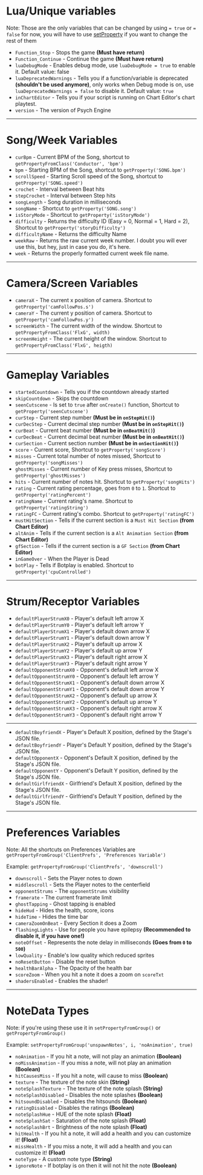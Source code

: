 # Lua/Unique variables

Note: 
Those are the only variables that can be changed by using `= true` or `= false` for now, you will have to use [setProperty](https://github.com/Meme1079/PsychWiki/Lua-Script-API:-Value-Setting-and-Getting-Functions#setpropertyvariablestring-valuedynamic) if you want to change the rest of them

- `Function_Stop` - Stops the game **(Must have return)**
- `Function_Continue` - Continue the game **(Must have return)**
- `luaDebugMode` - Enables debug mode, use `luaDebugMode = true` to enable it. Default value: false
- `luaDeprecatedWarnings` - Tells you if a function/variable is deprecated **(shouldn't be used anymore)**, only works when Debug mode is on, use `luaDeprecatedWarnings = false` to disable it. Default value: `true`
- `inChartEditor` - Tells you if your script is running on Chart Editor's chart playtest.
- `version` - The version of Psych Engine

***

# Song/Week Variables
- `curBpm` - Current BPM of the Song, shortcut to `getPropertyFromClass('Conductor', 'bpm')`
- `bpm` - Starting BPM of the Song, shortcut to `getProperty('SONG.bpm')`
- `scrollSpeed` - Starting Scroll speed of the Song, shortcut to `getProperty('SONG.speed')`
- `crochet` - Interval between Beat hits
- `stepCrochet` - Interval between Step hits
- `songLength` - Song duration in milliseconds
- `songName` - Shortcut to `getProperty('SONG.song')`
- `isStoryMode` - Shortcut to `getProperty('isStoryMode')`
- `difficulty` - Returns the difficulty ID (Easy = 0, Normal = 1, Hard = 2), Shortcut to `getProperty('storyDifficulty')`
- `difficultyName` - Returns the difficulty Name
- `weekRaw` - Returns the raw current week number. I doubt you will ever use this, but hey, just in case you do, it's here.
- `week` - Returns the properly formatted current week file name.

***

# Camera/Screen Variables
- `cameraX` - The current x position of camera. Shortcut to `getProperty('camFollowPos.s')`
- `cameraY` - The current y position of camera. Shortcut to `getProperty('camFollowPos.y')`
- `screenWidth` - The current width of the window. Shortcut to `getPropertyFromClass('FlxG', width)`
- `screenHeight` - The current height of the window. Shortcut to `getPropertyFromClass('FlxG', heigth)`

***

# Gameplay Variables
- `startedCountdown` - Tells you if the countdown already started
- `skipCountdown` - Skips the countdown
- `seenCutscene` - Is set to `true` after `onCreate()` function, Shortcut to `getProperty('seenCutscene')`
- `curStep` - Current step number **(Must be in `onStepHit()`)**
- `curDecStep` - Current decimal step number **(Must be in `onStepHit()`)**
- `curBeat` - Current beat number **(Must be in `onBeatHit()`)**
- `curDecBeat` - Current decimal beat number  **(Must be in `onBeatHit()`)**
- `curSection` - Current section number  **(Must be in `onSectionHit()`)**
- `score` - Current score, Shortcut to `getProperty('songScore')`
- `misses` - Current total number of notes missed, Shortcut to `getProperty('songMisses')`
- `ghostMisses` - Current number of Key press misses, Shortcut to `getProperty('ghostMisses')`
- `hits` - Current number of notes hit. Shortcut to `getProperty('songHits')`
- `rating` - Current rating percentage, goes from `0` to `1`. Shortcut to `getProperty('ratingPercent')`
- `ratingName` - Current rating's name. Shortcut to `getProperty('ratingString')`
- `ratingFC` - Current rating's combo. Shortcut to `getProperty('ratingFC')`
- `mustHitSection` - Tells if the current section is a `Must Hit Section` **(from Chart Editor)**
- `altAnim` - Tells if the current section is a `Alt Animation Section` **(from Chart Editor)**
- `gfSection` - Tells if the current section is a `GF Section` **(from Chart Editor)**
- `inGameOver` - When the Player is Dead
- `botPlay` - Tells if Botplay is enabled. Shortcut to `getProperty('cpuControlled')`

***

# Strum/Receptor Variables
- `defaultPlayerStrumX0` - Player's default left arrow X
- `defaultPlayerStrumY0` - Player's default left arrow Y
- `defaultPlayerStrumX1` - Player's default down arrow X
- `defaultPlayerStrumY1` - Player's default down arrow Y
- `defaultPlayerStrumX2` - Player's default up arrow X
- `defaultPlayerStrumY2` - Player's default up arrow Y
- `defaultPlayerStrumX3` - Player's default right arrow X
- `defaultPlayerStrumY3` - Player's default right arrow Y
- `defaultOpponentStrumX0` - Opponent's default left arrow X
- `defaultOpponentStrumY0` - Opponent's default left arrow Y
- `defaultOpponentStrumX1` - Opponent's default down arrow X
- `defaultOpponentStrumY1` - Opponent's default down arrow Y
- `defaultOpponentStrumX2` - Opponent's default up arrow X
- `defaultOpponentStrumY2` - Opponent's default up arrow Y
- `defaultOpponentStrumX3` - Opponent's default right arrow X
- `defaultOpponentStrumY3` - Opponent's default right arrow Y

***

- `defaultBoyfriendX` - Player's Default X position, defined by the Stage's JSON file.
- `defaultBoyfriendY` - Player's Default Y position, defined by the Stage's JSON file.
- `defaultOpponentX` - Opponent's Default X position, defined by the Stage's JSON file.
- `defaultOpponentY` - Opponent's Default Y position, defined by the Stage's JSON file.
- `defaultGirlfriendX` - Girlfriend's Default X position, defined by the Stage's JSON file.
- `defaultGirlfriendY` - Girlfriend's Default Y position, defined by the Stage's JSON file.

***

# Preferences Variables

Note: All the shortcuts on Preferences Variables are `getPropertyFromGroup('ClientPrefs', 'Preferences Variable')`

Example: `getPropertyFromGroup('ClientPrefs', 'downscroll')`

- `downscroll` - Sets the Player notes to down 
- `middlescroll` - Sets the Player notes to the centerfield 
- `opponentStrums` - The `opponentStrums` visibility  
- `framerate` - The current framerate limit 
- `ghostTapping` - Ghost tapping is enabled 
- `hideHud` - Hides the health, score, icons
- `hideTime` - Hides the time bar
- `cameraZoomOnBeat` - Every Section it does a Zoom 
- `flashingLights` - Use for people you have epilepsy **(Recommended to disable it, if you have one!)**
- `noteOffset` - Represents the note delay in milliseconds **(Goes from `0` to `500`)**
- `lowQuality` - Enable's low quality which reduced sprites
- `noResetButton` - Disable the reset button
- `healthBarAlpha` - The Opacity of the health bar
- `scoreZoom` - When you hit a note it does a zoom on `scoreTxt`
- `shadersEnabled` - Enables the shader!

***

# NoteData Types
Note: if you're using these use it in `setPropertyFromGroup()` or `getPropertyFromGroup()`

Example: `setPropertyFromGroup('unspawnNotes', i, 'noAnimation', true)`

- `noAnimation` - If you hit a note, will not play an animation **(Boolean)**
- `noMissAnimation` - If you miss a note, will not play an animation **(Boolean)**
- `hitCausesMiss` - If you hit a note, will cause to miss **(Boolean)**
- `texture` - The texture of the note skin **(String)**
- `noteSplashTexture` -  The texture of the note splash **(String)**
- `noteSplashDisabled` - Disables the note splashes **(Boolean)**
- `hitsoundDisabled` -  Disables the hitsounds **(Boolean)**
- `ratingDisabled` - Disables the ratings **(Boolean)**
- `noteSplashHue` - HUE of the note splash **(Float)**
- `noteSplashSat` - Saturation of the note splash **(Float)**
- `noteSplashBrt` - Brightness of the note splash **(Float)**
- `hitHealth` - If you hit a note, it will add a health and you can customize it! **(Float)**
- `missHealth` - If you miss a note, it will add a health and you can customize it! **(Float)**
- `noteType` - A custom note type **(String)**
- `ignoreNote` - If botplay is on then it will not hit the note **(Boolean)**